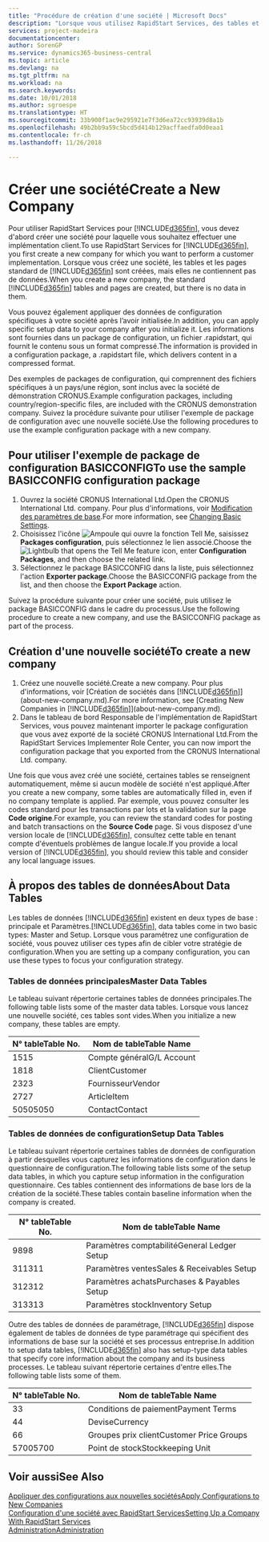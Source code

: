 ```yaml
---
title: "Procédure de création d'une société | Microsoft Docs"
description: "Lorsque vous utilisez RapidStart Services, des tables et des pages sont créées, mais elles ne contiennent pas de données."
services: project-madeira
documentationcenter: 
author: SorenGP
ms.service: dynamics365-business-central
ms.topic: article
ms.devlang: na
ms.tgt_pltfrm: na
ms.workload: na
ms.search.keywords: 
ms.date: 10/01/2018
ms.author: sgroespe
ms.translationtype: HT
ms.sourcegitcommit: 33b900f1ac9e295921e7f3d6ea72cc93939d8a1b
ms.openlocfilehash: 49b2bb9a59c5bcd5d414b129acffaedfa0d0eaa1
ms.contentlocale: fr-ch
ms.lasthandoff: 11/26/2018

---
```

# <a name="create-a-new-company"></a><span data-ttu-id="d0406-103">Créer une société</span><span class="sxs-lookup"><span data-stu-id="d0406-103">Create a New Company</span></span>
<span data-ttu-id="d0406-104">Pour utiliser RapidStart Services pour [!INCLUDE[d365fin](includes/d365fin_md.md)], vous devez d'abord créer une société pour laquelle vous souhaitez effectuer une implémentation client.</span><span class="sxs-lookup"><span data-stu-id="d0406-104">To use RapidStart Services for [!INCLUDE[d365fin](includes/d365fin_md.md)], you first create a new company for which you want to perform a customer implementation.</span></span> <span data-ttu-id="d0406-105">Lorsque vous créez une société, les tables et les pages standard de [!INCLUDE[d365fin](includes/d365fin_md.md)] sont créées, mais elles ne contiennent pas de données.</span><span class="sxs-lookup"><span data-stu-id="d0406-105">When you create a new company, the standard [!INCLUDE[d365fin](includes/d365fin_md.md)] tables and pages are created, but there is no data in them.</span></span>

<span data-ttu-id="d0406-106">Vous pouvez également appliquer des données de configuration spécifiques à votre société après l’avoir initialisée.</span><span class="sxs-lookup"><span data-stu-id="d0406-106">In addition, you can apply specific setup data to your company after you initialize it.</span></span> <span data-ttu-id="d0406-107">Les informations sont fournies dans un package de configuration, un fichier .rapidstart, qui fournit le contenu sous un format compressé.</span><span class="sxs-lookup"><span data-stu-id="d0406-107">The information is provided in a configuration package, a .rapidstart file, which delivers content in a compressed format.</span></span>  

<span data-ttu-id="d0406-108">Des exemples de packages de configuration, qui comprennent des fichiers spécifiques à un pays/une région, sont inclus avec la société de démonstration CRONUS.</span><span class="sxs-lookup"><span data-stu-id="d0406-108">Example configuration packages, including country/region-specific files, are included with the CRONUS demonstration company.</span></span> <span data-ttu-id="d0406-109">Suivez la procédure suivante pour utiliser l'exemple de package de configuration avec une nouvelle société.</span><span class="sxs-lookup"><span data-stu-id="d0406-109">Use the following procedures to use the example configuration package with a new company.</span></span>  

## <a name="to-use-the-sample-basicconfig-configuration-package"></a><span data-ttu-id="d0406-110">Pour utiliser l'exemple de package de configuration BASICCONFIG</span><span class="sxs-lookup"><span data-stu-id="d0406-110">To use the sample BASICCONFIG configuration package</span></span>  
1. <span data-ttu-id="d0406-111">Ouvrez la société CRONUS International Ltd.</span><span class="sxs-lookup"><span data-stu-id="d0406-111">Open the CRONUS International Ltd. company.</span></span> <span data-ttu-id="d0406-112">Pour plus d'informations, voir [Modification des paramètres de base](ui-change-basic-settings.md).</span><span class="sxs-lookup"><span data-stu-id="d0406-112">For more information, see [Changing Basic Settings](ui-change-basic-settings.md).</span></span>
2. <span data-ttu-id="d0406-113">Choisissez l'icône ![Ampoule qui ouvre la fonction Tell Me](media/ui-search/search_small.png "Dites-moi ce que vous voulez faire"), saisissez **Packages configuration**, puis sélectionnez le lien associé.</span><span class="sxs-lookup"><span data-stu-id="d0406-113">Choose the ![Lightbulb that opens the Tell Me feature](media/ui-search/search_small.png "Tell me what you want to do") icon, enter **Configuration Packages**, and then choose the related link.</span></span>  
3. <span data-ttu-id="d0406-114">Sélectionnez le package BASICCONFIG dans la liste, puis sélectionnez l'action **Exporter package**.</span><span class="sxs-lookup"><span data-stu-id="d0406-114">Choose the BASICCONFIG package from the list, and then choose the **Export Package** action.</span></span>  

<span data-ttu-id="d0406-115">Suivez la procédure suivante pour créer une société, puis utilisez le package BASICCONFIG dans le cadre du processus.</span><span class="sxs-lookup"><span data-stu-id="d0406-115">Use the following procedure to create a new company, and use the BASICCONFIG package as part of the process.</span></span>  

## <a name="to-create-a-new-company"></a><span data-ttu-id="d0406-116">Création d'une nouvelle société</span><span class="sxs-lookup"><span data-stu-id="d0406-116">To create a new company</span></span>  
1. <span data-ttu-id="d0406-117">Créez une nouvelle société.</span><span class="sxs-lookup"><span data-stu-id="d0406-117">Create a new company.</span></span> <span data-ttu-id="d0406-118">Pour plus d'informations, voir [Création de sociétés dans [!INCLUDE[d365fin](includes/d365fin_md.md)]](about-new-company.md).</span><span class="sxs-lookup"><span data-stu-id="d0406-118">For more information, see [Creating New Companies in [!INCLUDE[d365fin](includes/d365fin_md.md)]](about-new-company.md).</span></span>
2. <span data-ttu-id="d0406-119">Dans le tableau de bord Responsable de l'implémentation de RapidStart Services, vous pouvez maintenant importer le package configuration que vous avez exporté de la société CRONUS International Ltd.</span><span class="sxs-lookup"><span data-stu-id="d0406-119">From the RapidStart Services Implementer Role Center, you can now import the configuration package that you exported from the CRONUS International Ltd. company.</span></span>

<span data-ttu-id="d0406-120">Une fois que vous avez créé une société, certaines tables se renseignent automatiquement, même si aucun modèle de société n'est appliqué.</span><span class="sxs-lookup"><span data-stu-id="d0406-120">After you create a new company, some tables are automatically filled in, even if no company template is applied.</span></span> <span data-ttu-id="d0406-121">Par exemple, vous pouvez consulter les codes standard pour les transactions par lots et la validation sur la page **Code origine**.</span><span class="sxs-lookup"><span data-stu-id="d0406-121">For example, you can review the standard codes for posting and batch transactions on the **Source Code** page.</span></span> <span data-ttu-id="d0406-122">Si vous disposez d'une version locale de [!INCLUDE[d365fin](includes/d365fin_md.md)], consultez cette table en tenant compte d'éventuels problèmes de langue locale.</span><span class="sxs-lookup"><span data-stu-id="d0406-122">If you provide a local version of [!INCLUDE[d365fin](includes/d365fin_md.md)], you should review this table and consider any local language issues.</span></span>

## <a name="about-data-tables"></a><span data-ttu-id="d0406-123">À propos des tables de données</span><span class="sxs-lookup"><span data-stu-id="d0406-123">About Data Tables</span></span>
<span data-ttu-id="d0406-124">Les tables de données [!INCLUDE[d365fin](includes/d365fin_md.md)] existent en deux types de base : principale et Paramètres.</span><span class="sxs-lookup"><span data-stu-id="d0406-124">[!INCLUDE[d365fin](includes/d365fin_md.md)], data tables come in two basic types: Master and Setup.</span></span> <span data-ttu-id="d0406-125">Lorsque vous paramétrez une configuration de société, vous pouvez utiliser ces types afin de cibler votre stratégie de configuration.</span><span class="sxs-lookup"><span data-stu-id="d0406-125">When you are setting up a company configuration, you can use these types to focus your configuration strategy.</span></span>  

### <a name="master-data-tables"></a><span data-ttu-id="d0406-126">Tables de données principales</span><span class="sxs-lookup"><span data-stu-id="d0406-126">Master Data Tables</span></span>  
<span data-ttu-id="d0406-127">Le tableau suivant répertorie certaines tables de données principales.</span><span class="sxs-lookup"><span data-stu-id="d0406-127">The following table lists some of the master data tables.</span></span> <span data-ttu-id="d0406-128">Lorsque vous lancez une nouvelle société, ces tables sont vides.</span><span class="sxs-lookup"><span data-stu-id="d0406-128">When you initialize a new company, these tables are empty.</span></span>  

|<span data-ttu-id="d0406-129">N° table</span><span class="sxs-lookup"><span data-stu-id="d0406-129">Table No.</span></span>|<span data-ttu-id="d0406-130">Nom de table</span><span class="sxs-lookup"><span data-stu-id="d0406-130">Table Name</span></span>|  
|-------------------|--------------------|  
|<span data-ttu-id="d0406-131">15</span><span class="sxs-lookup"><span data-stu-id="d0406-131">15</span></span>|<span data-ttu-id="d0406-132">Compte général</span><span class="sxs-lookup"><span data-stu-id="d0406-132">G/L Account</span></span>|  
|<span data-ttu-id="d0406-133">18</span><span class="sxs-lookup"><span data-stu-id="d0406-133">18</span></span>|<span data-ttu-id="d0406-134">Client</span><span class="sxs-lookup"><span data-stu-id="d0406-134">Customer</span></span>|  
|<span data-ttu-id="d0406-135">23</span><span class="sxs-lookup"><span data-stu-id="d0406-135">23</span></span>|<span data-ttu-id="d0406-136">Fournisseur</span><span class="sxs-lookup"><span data-stu-id="d0406-136">Vendor</span></span>|  
|<span data-ttu-id="d0406-137">27</span><span class="sxs-lookup"><span data-stu-id="d0406-137">27</span></span>|<span data-ttu-id="d0406-138">Article</span><span class="sxs-lookup"><span data-stu-id="d0406-138">Item</span></span>|  
|<span data-ttu-id="d0406-139">5050</span><span class="sxs-lookup"><span data-stu-id="d0406-139">5050</span></span>|<span data-ttu-id="d0406-140">Contact</span><span class="sxs-lookup"><span data-stu-id="d0406-140">Contact</span></span>|  

### <a name="setup-data-tables"></a><span data-ttu-id="d0406-141">Tables de données de configuration</span><span class="sxs-lookup"><span data-stu-id="d0406-141">Setup Data Tables</span></span>  
<span data-ttu-id="d0406-142">Le tableau suivant répertorie certaines tables de données de configuration à partir desquelles vous capturez les informations de configuration dans le questionnaire de configuration.</span><span class="sxs-lookup"><span data-stu-id="d0406-142">The following table lists some of the setup data tables, in which you capture setup information in the configuration questionnaire.</span></span> <span data-ttu-id="d0406-143">Ces tables contiennent des informations de base lors de la création de la société.</span><span class="sxs-lookup"><span data-stu-id="d0406-143">These tables contain baseline information when the company is created.</span></span>  

|<span data-ttu-id="d0406-144">N° table</span><span class="sxs-lookup"><span data-stu-id="d0406-144">Table No.</span></span>|<span data-ttu-id="d0406-145">Nom de table</span><span class="sxs-lookup"><span data-stu-id="d0406-145">Table Name</span></span>|  
|-------------------|--------------------|  
|<span data-ttu-id="d0406-146">98</span><span class="sxs-lookup"><span data-stu-id="d0406-146">98</span></span>|<span data-ttu-id="d0406-147">Paramètres comptabilité</span><span class="sxs-lookup"><span data-stu-id="d0406-147">General Ledger Setup</span></span>|  
|<span data-ttu-id="d0406-148">311</span><span class="sxs-lookup"><span data-stu-id="d0406-148">311</span></span>|<span data-ttu-id="d0406-149">Paramètres ventes</span><span class="sxs-lookup"><span data-stu-id="d0406-149">Sales & Receivables Setup</span></span>|  
|<span data-ttu-id="d0406-150">312</span><span class="sxs-lookup"><span data-stu-id="d0406-150">312</span></span>|<span data-ttu-id="d0406-151">Paramètres achats</span><span class="sxs-lookup"><span data-stu-id="d0406-151">Purchases & Payables Setup</span></span>|  
|<span data-ttu-id="d0406-152">313</span><span class="sxs-lookup"><span data-stu-id="d0406-152">313</span></span>|<span data-ttu-id="d0406-153">Paramètres stock</span><span class="sxs-lookup"><span data-stu-id="d0406-153">Inventory Setup</span></span>|  

<span data-ttu-id="d0406-154">Outre des tables de données de paramétrage, [!INCLUDE[d365fin](includes/d365fin_md.md)] dispose également de tables de données de type paramétrage qui spécifient des informations de base sur la société et ses processus entreprise.</span><span class="sxs-lookup"><span data-stu-id="d0406-154">In addition to setup data tables, [!INCLUDE[d365fin](includes/d365fin_md.md)] also has setup-type data tables that specify core information about the company and its business processes.</span></span> <span data-ttu-id="d0406-155">Le tableau suivant répertorie certaines d'entre elles.</span><span class="sxs-lookup"><span data-stu-id="d0406-155">The following table lists some of them.</span></span>  

|<span data-ttu-id="d0406-156">N° table</span><span class="sxs-lookup"><span data-stu-id="d0406-156">Table No.</span></span>|<span data-ttu-id="d0406-157">Nom de table</span><span class="sxs-lookup"><span data-stu-id="d0406-157">Table Name</span></span>|  
|-------------------|--------------------|  
|<span data-ttu-id="d0406-158">3</span><span class="sxs-lookup"><span data-stu-id="d0406-158">3</span></span>|<span data-ttu-id="d0406-159">Conditions de paiement</span><span class="sxs-lookup"><span data-stu-id="d0406-159">Payment Terms</span></span>|  
|<span data-ttu-id="d0406-160">4</span><span class="sxs-lookup"><span data-stu-id="d0406-160">4</span></span>|<span data-ttu-id="d0406-161">Devise</span><span class="sxs-lookup"><span data-stu-id="d0406-161">Currency</span></span>|  
|<span data-ttu-id="d0406-162">6</span><span class="sxs-lookup"><span data-stu-id="d0406-162">6</span></span>|<span data-ttu-id="d0406-163">Groupes prix client</span><span class="sxs-lookup"><span data-stu-id="d0406-163">Customer Price Groups</span></span>|  
|<span data-ttu-id="d0406-164">5700</span><span class="sxs-lookup"><span data-stu-id="d0406-164">5700</span></span>|<span data-ttu-id="d0406-165">Point de stock</span><span class="sxs-lookup"><span data-stu-id="d0406-165">Stockkeeping Unit</span></span>|

  

## <a name="see-also"></a><span data-ttu-id="d0406-166">Voir aussi</span><span class="sxs-lookup"><span data-stu-id="d0406-166">See Also</span></span>  
[<span data-ttu-id="d0406-167">Appliquer des configurations aux nouvelles sociétés</span><span class="sxs-lookup"><span data-stu-id="d0406-167">Apply Configurations to New Companies</span></span>](admin-apply-configuration-to-new-companies.md)  
[<span data-ttu-id="d0406-168">Configuration d'une société avec RapidStart Services</span><span class="sxs-lookup"><span data-stu-id="d0406-168">Setting Up a Company With RapidStart Services</span></span>](admin-set-up-a-company-with-rapidstart.md)  
[<span data-ttu-id="d0406-169">Administration</span><span class="sxs-lookup"><span data-stu-id="d0406-169">Administration</span></span>](admin-setup-and-administration.md)

